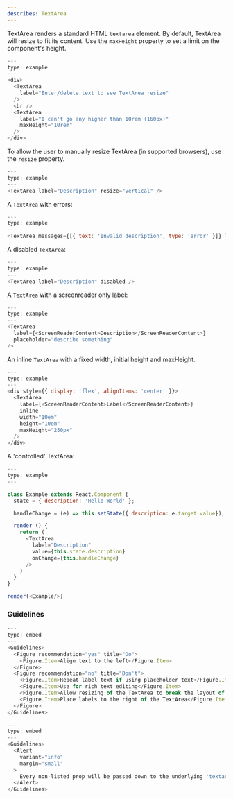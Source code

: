 ```yaml
---
describes: TextArea
---
```


TextArea renders a standard HTML `textarea` element. By default, TextArea will
resize to fit its content. Use the `maxHeight` property to set a limit on the
component's height.

```js
---
type: example
---
<div>
  <TextArea
    label="Enter/delete text to see TextArea resize"
  />
  <br />
  <TextArea
    label="I can't go any higher than 10rem (160px)"
    maxHeight="10rem"
  />
</div>
```

To allow the user to manually resize TextArea (in supported browsers), use the
`resize` property.

```js
---
type: example
---
<TextArea label="Description" resize="vertical" />
```

A `TextArea` with errors:

```js
---
type: example
---
<TextArea messages={[{ text: 'Invalid description', type: 'error' }]} label="Description" />
```

A disabled `TextArea`:

```js
---
type: example
---
<TextArea label="Description" disabled />
```

A `TextArea` with a screenreader only label:

```js
---
type: example
---
<TextArea
  label={<ScreenReaderContent>Description</ScreenReaderContent>}
  placeholder="describe something"
/>
```

An inline `TextArea` with a fixed width, initial height and maxHeight.

```js
---
type: example
---
<div style={{ display: 'flex', alignItems: 'center' }}>
  <TextArea
    label={<ScreenReaderContent>Label</ScreenReaderContent>}
    inline
    width="10em"
    height="10em"
    maxHeight="250px"
  />
</div>
```

A 'controlled' TextArea:

```js
---
type: example
---

class Example extends React.Component {
  state = { description: 'Hello World' };

  handleChange = (e) => this.setState({ description: e.target.value});

  render () {
    return (
      <TextArea
        label="Description"
        value={this.state.description}
        onChange={this.handleChange}
      />
    )
  }
}

render(<Example/>)
```

### Guidelines

```js
---
type: embed
---
<Guidelines>
  <Figure recommendation="yes" title="Do">
    <Figure.Item>Align text to the left</Figure.Item>
  </Figure>
  <Figure recommendation="no" title="Don't">
    <Figure.Item>Repeat label text if using placeholder text</Figure.Item>
    <Figure.Item>Use for rich text editing</Figure.Item>
    <Figure.Item>Allow resizing of the TextArea to break the layout of a page</Figure.Item>
    <Figure.Item>Place labels to the right of the TextArea</Figure.Item>
  </Figure>
</Guidelines>
```

```js
---
type: embed
---
<Guidelines>
  <Alert
    variant="info"
    margin="small"
  >
    Every non-listed prop will be passed down to the underlying 'textarea' element, such as 'onBlur' and any other prop
  </Alert>
</Guidelines>
```
